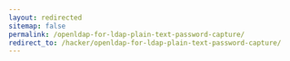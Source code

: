 ```yaml
---
layout: redirected
sitemap: false
permalink: /openldap-for-ldap-plain-text-password-capture/
redirect_to: /hacker/openldap-for-ldap-plain-text-password-capture/
---
```


